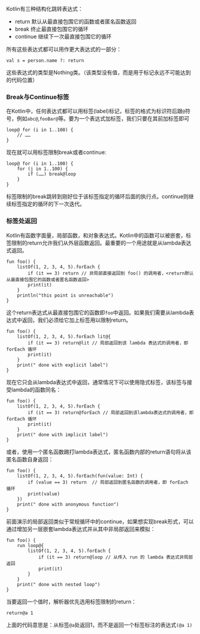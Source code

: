 Kotlin有三种结构化跳转表达式：
- return 默认从最直接包围它的函数或者匿名函数返回
- break 终止最直接包围它的循环
- continue 继续下一次最直接包围它的循环

所有这些表达式都可以用作更大表达式的一部分：
```
val s = person.name ?: return
```
这些表达式的类型是Nothing类。（该类型没有值，而是用于标记永远不可能达到的代码位置）

### Break与Continue标签
在Kotlin中，任何表达式都可以用标签(label)标记，标签的格式为标识符后跟`@`符号，例如`abc@`,`fooBar@`等。要为一个表达式加标签，我们只要在其前加标签即可
```
loop@ for (i in 1..100) {
    // ……
}
```
现在就可以用标签限制break或者continue:
```
loop@ for (i in 1..100) {
    for (j in 1..100) {
        if (……) break@loop
    }
}
```
标签限制的break跳转到刚好位于该标签指定的循环后面的执行点。continue则继续标签指定的循环的下一次迭代。

### 标签处返回
Kotlin有函数字面量，局部函数，和对象表达式。Kotlin中的函数可以被嵌套，标签限制的return允许我们从外层函数返回。最重要的一个用途就是从lambda表达式返回。
```
fun foo() {
    listOf(1, 2, 3, 4, 5).forEach {
        if (it == 3) return // 非局部直接返回到 foo() 的调用者，<return默认从最直接包围它的函数或者匿名函数返回>
        print(it)
    }
    println("this point is unreachable")
}
```
这个return表达式从最直接包围它的函数即`foo`中返回。如果我们需要从lambda表达式中返回，我们必须给它加上标签用以限制return。
```
fun foo() {
    listOf(1, 2, 3, 4, 5).forEach lit@{
        if (it == 3) return@lit // 局部返回到该 lambda 表达式的调用者，即 forEach 循环
        print(it)
    }
    print(" done with explicit label")
}
```
现在它只会从lambda表达式中返回，通常情况下可以使用隐式标签，该标签与接受lambda的函数同名：
```
fun foo() {
    listOf(1, 2, 3, 4, 5).forEach {
        if (it == 3) return@forEach // 局部返回到该lambda表达式的调用者，即 forEach 循环
        print(it)
    }
    print(" done with implicit label")
}
```
或者，使用一个匿名函数踢打lambda表达式，匿名函数内部的return语句将从该匿名函数自身返回：
```
fun foo() {
    listOf(1, 2, 3, 4, 5).forEach(fun(value: Int) {
        if (value == 3) return  // 局部返回到匿名函数的调用者，即 forEach 循环
        print(value)
    })
    print(" done with anonymous function")
}
```

前面演示的局部返回类似于常规循环中的continue，如果想实现break形式，可以通过增加另一层嵌套lambda表达式并从其中非局部返回来模拟：
```
fun foo() {
    run loop@{
        listOf(1, 2, 3, 4, 5).forEach {
            if (it == 3) return@loop // 从传入 run 的 lambda 表达式非局部返回
            print(it)
        }
    }
    print(" done with nested loop")
}
```

当要返回一个值时，解析器优先选用标签限制的return：
```
return@a 1
```
上面的代码意思是：从标签`@a`处返回1，而不是返回一个标签标注的表达式`(@a 1)`